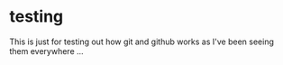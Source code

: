 # testing
This is just for testing out how git and github works as I've been seeing them everywhere ...
